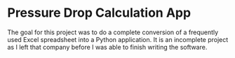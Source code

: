 # Pressure Drop Calculation App

The goal for this project was to do a complete conversion of a frequently used Excel spreadsheet into a Python application. It is an incomplete project as I left that company before I was able to finish writing the software. 
